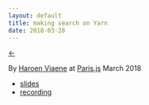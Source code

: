 ```yaml
---
layout: default
title: making search on Yarn
date: 2018-03-28
---
```


[←](../..)

By [Haroen Viaene](https://haroen.me) at [Paris.js](https://parisjs.org/meetup/2018-03-28) March 2018

* [slides](online)
* [recording](https://www.youtube.com/watch?v=ankmADwX7CU&t=30m2s)

